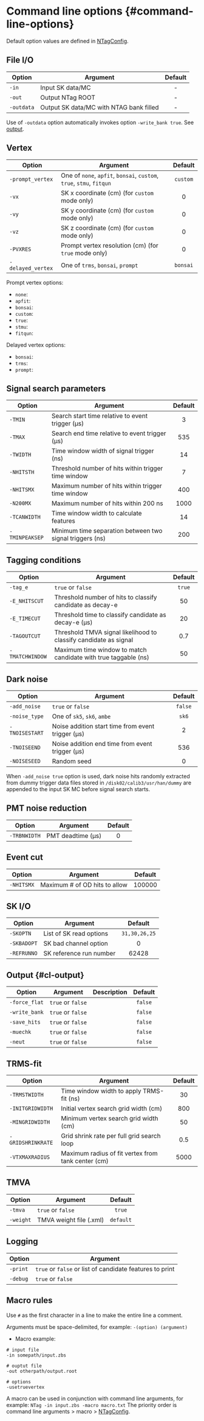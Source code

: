 # Command line options {#command-line-options}

Default option values are defined in <a href=https://github.com/seunghophysics/NTag/blob/library/NTagConfig#L1>NTagConfig</a>.

## File I/O

| Option          |                               Argument                                 | Default |
|---------------- |------------------------------------------------------------------------|:-------:|
|`-in`            | Input SK data/MC                                                       | -       |
|`-out`           | Output NTag ROOT                                                       | -       |
|`-outdata`       | Output SK data/MC with NTAG bank filled                                | -       |

Use of `-outdata` option automatically invokes option `-write_bank true`. See [output](#cl-output).

## Vertex

| Option          |                               Argument                                 | Default  |
|-----------------|------------------------------------------------------------------------|:--------:|
|`-prompt_vertex` | One of `none`, `apfit`, `bonsai`, `custom`, `true`, `stmu`, `fitqun`   | `custom` |
|`-vx`            | SK x coordinate (cm) (for `custom` mode only)                          | 0        |
|`-vy`            | SK y coordinate (cm) (for `custom` mode only)                          | 0        |
|`-vz`            | SK z coordinate (cm) (for `custom` mode only)                          | 0        |
|`-PVXRES`        | Prompt vertex resolution (cm) (for `true` mode only)                   | 0        |
|`-delayed_vertex`| One of `trms`, `bonsai`, `prompt`                                      | `bonsai` |

Prompt vertex options:
- `none`: 
- `apfit`:
- `bonsai`:
- `custom`:
- `true`:
- `stmu`:
- `fitqun`:

Delayed vertex options:
- `bonsai`:
- `trms`:
- `prompt`:

## Signal search parameters

| Option          |                               Argument                                 | Default |
|-----------------|------------------------------------------------------------------------|:-------:|
|`-TMIN`          | Search start time relative to event trigger (µs)                       | 3       |
|`-TMAX`          | Search end time relative to event trigger (µs)                         | 535     |
|`-TWIDTH`        | Time window width of signal trigger (ns)                               | 14      |
|`-NHITSTH`       | Threshold number of hits within trigger time window                    | 7       |
|`-NHITSMX`       | Maximum number of hits within trigger time window                      | 400     |
|`-N200MX`        | Maximum number of hits within 200 ns                                   | 1000    |
|`-TCANWIDTH`     | Time window width to calculate features                                | 14      |
|`-TMINPEAKSEP`   | Minimum time separation between two signal triggers (ns)               | 200     |

## Tagging conditions

| Option          |                               Argument                                 | Default |
|-----------------|------------------------------------------------------------------------|:-------:|
|`-tag_e`         | `true` or `false`                                                      | `true`  |
|`-E_NHITSCUT`    | Threshold number of hits to classify candidate as decay-e              | 50      |
|`-E_TIMECUT`     | Threshold time to classify candidate as decay-e (µs)                   | 20      |
|`-TAGOUTCUT`     | Threshold TMVA signal likelihood to classify candidate as signal       | 0.7     |
|`-TMATCHWINDOW`  | Maximum time window to match candidate with true taggable (ns)         | 50      |

## Dark noise

| Option          |                               Argument                                 | Default |
|-----------------|------------------------------------------------------------------------|:-------:|
|`-add_noise`     | `true` or `false`                                                      | `false` |
|`-noise_type`    | One of `sk5`, `sk6`, `ambe`                                            | `sk6`   |
|`-TNOISESTART`   | Noise addition start time from event trigger (µs)                      | 2       |
|`-TNOISEEND`     | Noise addition end time from event trigger (µs)                        | 536     |
|`-NOISESEED`     | Random seed                                                            | 0       |

When `-add_noise true` option is used, dark noise hits randomly extracted from dummy trigger data files stored in `/disk02/calib3/usr/han/dummy` are appended to the input SK MC before signal search starts.

## PMT noise reduction

| Option          |                               Argument                                 | Default |
|-----------------|------------------------------------------------------------------------|:-------:|
|`-TRBNWIDTH`     | PMT deadtime (µs)                                                      | 0       |

## Event cut

| Option          |                               Argument                                 | Default |
|-----------------|------------------------------------------------------------------------|:-------:|
|`-NHITSMX`       | Maximum # of OD hits to allow                                          | 100000  |

## SK I/O

| Option          |                               Argument                                 |    Default    |
|-----------------|------------------------------------------------------------------------|:-------------:|
|`-SKOPTN`        | List of SK read options                                                | `31,30,26,25` |
|`-SKBADOPT`      | SK bad channel option                                                  | 0             |
|`-REFRUNNO`      | SK reference run number                                                | 62428         |

## Output {#cl-output}

| Option          | Argument          |                   Description                      | Default |
|-----------------|-------------------|----------------------------------------------------|:-------:|
|`-force_flat`    | `true` or `false` |                                                     | `false` |
|`-write_bank`    | `true` or `false` |                                                     | `false` |
|`-save_hits`     | `true` or `false` |                                                     | `false` |
|`-muechk`        | `true` or `false` |                                                     | `false` |
|`-neut`          | `true` or `false` |                                                     | `false` |

## TRMS-fit

| Option          |                               Argument                                 | Default |
|-----------------|------------------------------------------------------------------------|:-------:|
|`-TRMSTWIDTH`    | Time window width to apply TRMS-fit (ns)                               | 30      |
|`-INITGRIDWIDTH` | Initial vertex search grid width (cm)                                  | 800     |
|`-MINGRIDWIDTH`  | Minimum vertex search grid width (cm)                                  | 50      |
|`-GRIDSHRINKRATE`| Grid shrink rate per full grid search loop                             | 0.5     |
|`-VTXMAXRADIUS`  | Maximum radius of fit vertex from tank center (cm)                     | 5000    |

## TMVA

| Option          |                               Argument                                 | Default  |
|-----------------|------------------------------------------------------------------------|:--------:|
|`-tmva`          | `true` or `false`                                                      | `true`   |
|`-weight`        | TMVA weight file (.xml)                                                | `default`|

## Logging

| Option          |                               Argument                                 |
|-----------------|------------------------------------------------------------------------|
|`-print`         | `true` or `false` or list of candidate features to print               |
|`-debug`         | `true` or `false`                                                      |

## Macro rules

Use `#` as the first character in a line to make the entire line a comment.

Arguments must be space-delimited, for example: `-(option) (argument)`

* Macro example:

```
# input file
-in somepath/input.zbs

# ouptut file
-out otherpath/output.root

# options
-usetruevertex
```

A macro can be used in conjunction with command line arguments, for example: `NTag -in input.zbs -macro macro.txt`
The priority order is command line arguments > macro > <a href=https://github.com/seunghophysics/NTag/blob/library/NTagConfig#L1>NTagConfig</a>.